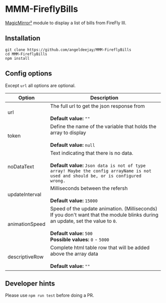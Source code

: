 # MMM-FireflyBills

[MagicMirror²](https://github.com/MichMich/MagicMirror) module to display a list of bills from FireFly III.

## Installation

```shell
git clone https://github.com/angeldeejay/MMM-FireflyBills
cd MMM-FireflyBills
npm install
```

## Config options

Except `url` all options are optional.

<!-- prettier-ignore-start -->
| **Option**     | **Description**                                                                                                                                                                                          |
|----------------|----------------------------------------------------------------------------------------------------------------------------------------------------------------------------------------------------------|
| url            | The full url to get the json response from <br><br>**Default value:** `""`                                                                                                                               |
| token          | Define the name of the variable that holds the array to display <br><br>**Default value:** `null`                                                                                                        |
| noDataText     | Text indicating that there is no data. <br><br>**Default value:** `Json data is not of type array! Maybe the config arrayName is not used and should be, or is configured wrong.`                        |
| updateInterval | Milliseconds between the refersh <br><br>**Default value:** `15000`                                                                                                                                      |
| animationSpeed | Speed of the update animation. (Milliseconds)<br>If you don't want that the module blinks during an update, set the value to `0`. <br><br>**Default value:** `500`<br> **Possible values:** `0` - `5000` |
| descriptiveRow | Complete html table row that will be added above the array data <br><br>**Default value:** `""`                                                                                                          |
<!-- prettier-ignore-end -->

## Developer hints

Please use `npm run test` before doing a PR.

